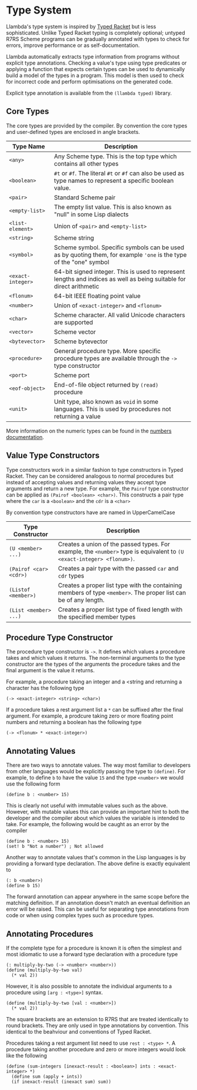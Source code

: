 Type System
===========

Llambda's type system is inspired by [Typed Racket](http://docs.racket-lang.org/ts-guide/) but is less sophisticated. Unlike Typed Racket typing is completely optional; untyped R7RS Scheme programs can be gradually annotated with types to check for errors, improve performance or as self-documentation.

Llambda automatically extracts type information from programs without explicit type annotations. Checking a value's type using type predicates or applying a function that expects certain types can be used to dynamically build a model of the types in a program. This model is then used to check for incorrect code and perform optimisations on the generated code.

Explicit type annotation is available from the ``(llambda typed)`` library. 

Core Types
----------
The core types are provided by the compiler. By convention the core types and user-defined types are enclosed in angle brackets.

| Type Name           | Description
|---------------------|------------
| ``<any>``           | Any Scheme type. This is the top type which contains all other types
| ``<boolean>``       | ``#t`` or ``#f``. The literal ``#t`` or ``#f`` can also be used as type names to represent a specific boolean value.
| ``<pair>``          | Standard Scheme pair
| ``<empty-list>``    | The empty list value. This is also known as "null" in some Lisp dialects
| ``<list-element>``  | Union of ``<pair>`` and ``<empty-list>``
| ``<string>``        | Scheme string
| ``<symbol>``        | Scheme symbol. Specific symbols can be used as by quoting them, for example ``'one`` is the type of the "one" symbol
| ``<exact-integer>`` | 64-bit signed integer. This is used to represent lengths and indices as well as being suitable for direct arithmetic
| ``<flonum>``        | 64-bit IEEE floating point value
| ``<number>``        | Union of ``<exact-integer>`` and ``<flonum>``
| ``<char>``          | Scheme character. All valid Unicode characters are supported
| ``<vector>``        | Scheme vector
| ``<bytevector>``    | Scheme bytevector
| ``<procedure>``     | General procedure type. More specific procedure types are available through the ``->`` type constructor
| ``<port>``          | Scheme port
| ``<eof-object>``    | End-of-file object returned by ``(read)`` procedure
| ``<unit>``          | Unit type, also known as ``void`` in some languages. This is used by procedures not returning a value

More information on the numeric types can be found in the [numbers documentation](numbers.md).

Value Type Constructors
-----------------------
Type constructors work in a similar fashion to type constructors in Typed Racket. They can be considered analogous to normal procedures but instead of accepting values and returning values they accept type arguments and return a new type. For example, the ``Pairof`` type constructor can be applied as ``(Pairof <boolean> <char>)``. This constructs a pair type where the ``car`` is a ``<boolean>`` and the ``cdr`` is a ``<char>``

By convention type constructors have are named in UpperCamelCase

| Type Constructor          | Description
|---------------------------|------------
| ``(U <member> ...)``      | Creates a union of the passed types. For example, the ``<number>`` type is equivalent to ``(U <exact-integer> <flonum>)``. |
| ``(Pairof <car> <cdr>)``  | Creates a pair type with the passed ``car`` and ``cdr`` types
| ``(Listof <member>)``     | Creates a proper list type with the containing members of type ``<member>``. The proper list can be of any length.
| ``(List <member> ...)``   | Creates a proper list type of fixed length with the specified member types

Procedure Type Constructor
--------------------------
The procedure type constructor is ``->``. It defines which values a procedure takes and which values it returns. The non-terminal arguments to the type constructor are the types of the arguments the procedure takes and the final argument is the value it returns.

For example, a procedure taking an integer and a <string and returning a character has the following type
```racket
(-> <exact-integer> <string> <char>)
```

If a procedure takes a rest argument list a ``*`` can be suffixed after the final argument. For example, a prodcure taking zero or more floating point numbers and returning a boolean has the following type
```racket
(-> <flonum> * <exact-integer>)
```

Annotating Values
-----------------
There are two ways to annotate values. The way most familiar to developers from other languages would be explicitly passing the type to ``(define)``. For example, to define ``b`` to have the value ``15`` and the type ``<number>`` we would use the following form
```racket
(define b : <number> 15)
```

This is clearly not useful with immutable values such as the above. However, with mutable values this can provide an important hint to both the developer and the compiler about which values the variable is intended to take. For example, the following would be caught as an error by the compiler
```racket
(define b : <number> 15)
(set! b "Not a number") ; Not allowed
```

Another way to annotate values that's common in the Lisp languages is by providing a forward type declaration. The above define is exactly equivalent to
```racket
(: b <number>)
(define b 15)
```

The forward annotation can appear anywhere in the same scope before the matching definition. If an annotation doesn't match an eventual definition an error will be raised.  This can be useful for separating type annotations from code or when using complex types such as procedure types.

Annotating Procedures
---------------------
If the complete type for a procedure is known it is often the simplest and most idiomatic to use a forward type declaration with a procedure type
```racket
(: multiply-by-two (-> <number> <number>))
(define (multiply-by-two val)
  (* val 2))
```

However, it is also possible to annotate the individual arguments to a procedure using ``[arg : <type>]`` syntax. 
```racket
(define (multiply-by-two [val : <number>])
  (* val 2))
```

The square brackets are an extension to R7RS that are treated identically to round brackets. They are only used in type annotations by convention. This identical to the beahviour and conventions of Typed Racket.

Procedures taking a rest argument list need to use ``rest : <type> *``. A procedure taking another procedure and zero or more integers would look like the following
```racket
(define (sum-integers [inexact-result : <boolean>] ints : <exact-integer> *)
  (define sum (apply + ints))
  (if inexact-result (inexact sum) sum))
